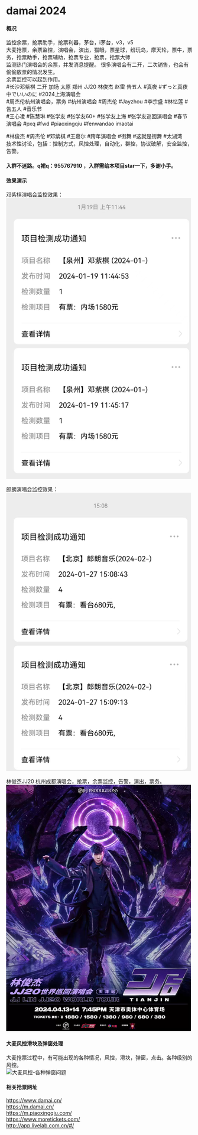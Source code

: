 # damai 2024  

#### 概况  
监控余票，抢票助手，抢票利器，茅台，i茅台，v3，v5  
大麦抢票，余票监控，演唱会，演出，猫眼，票星球，纷玩岛，摩天轮，票牛，票务，抢票助手，抢票辅助，抢票专业，抢票，抢票大师  
监测热门演唱会的余票，并发消息提醒。
很多演唱会有二开，二次销售，也会有偷偷放票的情况发生。  
余票监控可以起到作用。  
#长沙邓紫棋 二开 加场 太原 郑州 JJ20 林俊杰 赵雷 告五人
#真夜  #ずっと真夜中でいいのに #2024上海演唱会  
#周杰伦杭州演唱会，票务 #杭州演唱会 #周杰伦 #Jayzhou #李宗盛 #林忆莲 #告五人 #音乐节     
#王心凌 #陈慧琳 #张学友 #张学友60+ #张学友上海 #张学友巡回演唱会 #春节演唱会 #pxq #fwd  #piaoxingqiu #fenwandao imaotai    

#林俊杰 #周杰伦 #邓紫棋 #王嘉尔 #跨年演唱会 #街舞 #这就是街舞 #太湖湾  
技术性讨论，包括：控制方式，风控处理，自动化，群控，协议破解，安全监控，告警。

#### 入群不迷路。<strong>q裙q：955767910 ，入群需给本项目star一下，多谢小手。</strong>   

#### 效果演示
邓紫棋演唱会监控效果：  
<img src="https://github.com/jacket230/damai/blob/main/dzq-yupiao.jpg" alt="余票监控" width="500" >  

郎朗演唱会监控效果：  
<img src="https://github.com/jacket230/damai/blob/main/yupiao.jpg" alt="余票监控" width="500" >

林俊杰JJ20 杭州成都演唱会，抢票，余票监控，告警，演出，票务。  
<img src="https://github.com/jacket230/damai/blob/main/jj20.webp" alt="林俊杰JJ演唱会" width="500" >

#### 大麦风控滑块及弹窗处理
大麦抢票过程中，有可能出现的各种情况，风控，滑块，弹窗，点击。各种级别的风控。  
<img src="https://github.com/jacket230/damai/blob/main/multi_phones-min.gif" alt="大麦风控-各种弹窗问题" width="500" >  
 
#### 相关抢票网址
https://www.damai.cn/  
https://m.damai.cn/  
https://m.piaoxingqiu.com/     
https://www.moretickets.com/  
http://app.livelab.com.cn/#/  
